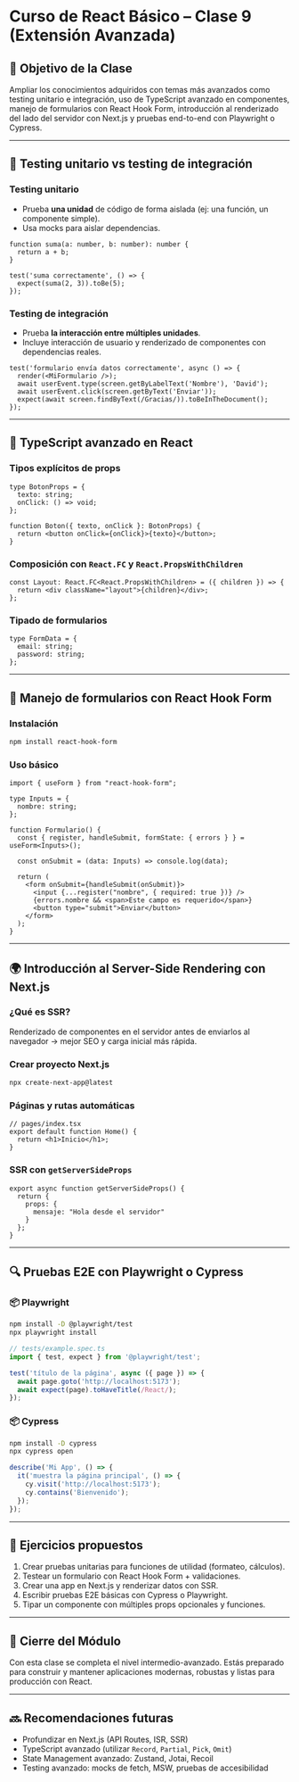 
# Curso de React Básico – Clase 9 (Extensión Avanzada)

## 🎯 Objetivo de la Clase

Ampliar los conocimientos adquiridos con temas más avanzados como testing unitario e integración, uso de TypeScript avanzado en componentes, manejo de formularios con React Hook Form, introducción al renderizado del lado del servidor con Next.js y pruebas end-to-end con Playwright o Cypress.

---

## 🧪 Testing unitario vs testing de integración

### Testing unitario

- Prueba **una unidad** de código de forma aislada (ej: una función, un componente simple).
- Usa mocks para aislar dependencias.

```tsx
function suma(a: number, b: number): number {
  return a + b;
}

test('suma correctamente', () => {
  expect(suma(2, 3)).toBe(5);
});
```

### Testing de integración

- Prueba **la interacción entre múltiples unidades**.
- Incluye interacción de usuario y renderizado de componentes con dependencias reales.

```tsx
test('formulario envía datos correctamente', async () => {
  render(<MiFormulario />);
  await userEvent.type(screen.getByLabelText('Nombre'), 'David');
  await userEvent.click(screen.getByText('Enviar'));
  expect(await screen.findByText(/Gracias/)).toBeInTheDocument();
});
```

---

## 🧠 TypeScript avanzado en React

### Tipos explícitos de props

```tsx
type BotonProps = {
  texto: string;
  onClick: () => void;
};

function Boton({ texto, onClick }: BotonProps) {
  return <button onClick={onClick}>{texto}</button>;
}
```

### Composición con `React.FC` y `React.PropsWithChildren`

```tsx
const Layout: React.FC<React.PropsWithChildren> = ({ children }) => {
  return <div className="layout">{children}</div>;
};
```

### Tipado de formularios

```tsx
type FormData = {
  email: string;
  password: string;
};
```

---

## 📄 Manejo de formularios con React Hook Form

### Instalación

```bash
npm install react-hook-form
```

### Uso básico

```tsx
import { useForm } from "react-hook-form";

type Inputs = {
  nombre: string;
};

function Formulario() {
  const { register, handleSubmit, formState: { errors } } = useForm<Inputs>();

  const onSubmit = (data: Inputs) => console.log(data);

  return (
    <form onSubmit={handleSubmit(onSubmit)}>
      <input {...register("nombre", { required: true })} />
      {errors.nombre && <span>Este campo es requerido</span>}
      <button type="submit">Enviar</button>
    </form>
  );
}
```

---

## 🌍 Introducción al Server-Side Rendering con Next.js

### ¿Qué es SSR?

Renderizado de componentes en el servidor antes de enviarlos al navegador → mejor SEO y carga inicial más rápida.

### Crear proyecto Next.js

```bash
npx create-next-app@latest
```

### Páginas y rutas automáticas

```tsx
// pages/index.tsx
export default function Home() {
  return <h1>Inicio</h1>;
}
```

### SSR con `getServerSideProps`

```tsx
export async function getServerSideProps() {
  return {
    props: {
      mensaje: "Hola desde el servidor"
    }
  };
}
```

---

## 🔍 Pruebas E2E con Playwright o Cypress

### 📦 Playwright

```bash
npm install -D @playwright/test
npx playwright install
```

```ts
// tests/example.spec.ts
import { test, expect } from '@playwright/test';

test('título de la página', async ({ page }) => {
  await page.goto('http://localhost:5173');
  await expect(page).toHaveTitle(/React/);
});
```

### 📦 Cypress

```bash
npm install -D cypress
npx cypress open
```

```ts
describe('Mi App', () => {
  it('muestra la página principal', () => {
    cy.visit('http://localhost:5173');
    cy.contains('Bienvenido');
  });
});
```

---

## 🧪 Ejercicios propuestos

1. Crear pruebas unitarias para funciones de utilidad (formateo, cálculos).
2. Testear un formulario con React Hook Form + validaciones.
3. Crear una app en Next.js y renderizar datos con SSR.
4. Escribir pruebas E2E básicas con Cypress o Playwright.
5. Tipar un componente con múltiples props opcionales y funciones.

---

## 🏁 Cierre del Módulo

Con esta clase se completa el nivel intermedio-avanzado. Estás preparado para construir y mantener aplicaciones modernas, robustas y listas para producción con React.

---

## 🔜 Recomendaciones futuras

- Profundizar en Next.js (API Routes, ISR, SSR)
- TypeScript avanzado (utilizar `Record`, `Partial`, `Pick`, `Omit`)
- State Management avanzado: Zustand, Jotai, Recoil
- Testing avanzado: mocks de fetch, MSW, pruebas de accesibilidad
